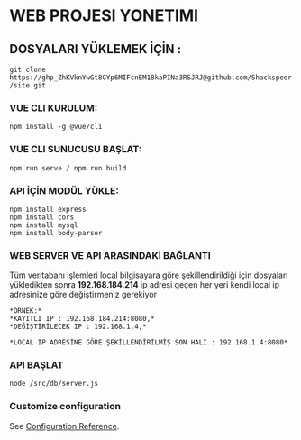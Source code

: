 # WEB PROJESI YONETIMI

## DOSYALARI YÜKLEMEK İÇİN : 
``` git clone https://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@github.com/Shackspeer/site.git ```

### VUE CLI KURULUM:
``` npm install -g @vue/cli ```

### VUE CLI SUNUCUSU BAŞLAT:
``` npm run serve / npm run build ```


### API İÇİN MODÜL YÜKLE:
```
npm install express
npm install cors
npm install mysql
npm install body-parser
```

### WEB SERVER VE API ARASINDAKİ BAĞLANTI

Tüm veritabanı işlemleri local bilgisayara göre şekillendirildiği için 
dosyaları yükledikten sonra **192.168.184.214** ip adresi geçen her yeri kendi local ip adresinize göre değiştirmeniz gerekiyor

```
*ÖRNEK:*
*KAYITLI IP : 192.168.184.214:8080,*
*DEĞİŞTİRİLECEK IP : 192.168.1.4,*

*LOCAL IP ADRESİNE GÖRE ŞEKİLLENDİRİLMİŞ SON HALİ : 192.168.1.4:8080*
```

### API BAŞLAT
``` node /src/db/server.js ```


### Customize configuration
See [Configuration Reference](https://cli.vuejs.org/config/).
